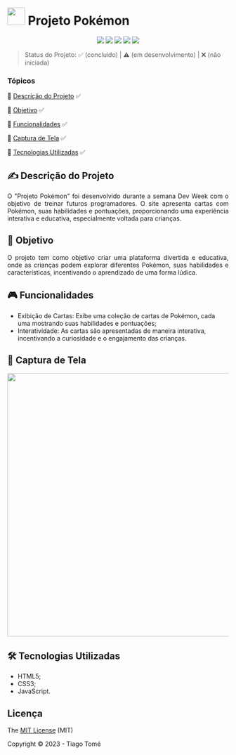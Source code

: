 # <img src="./ProjetoPokemon/src/imagens/pokebola.png" width="40px"/> Projeto Pokémon


<p align="center">
  <img src="https://img.shields.io/badge/HTML5-E34F26?style=for-the-badge&logo=html5&logoColor=white"/>
  <img src="https://img.shields.io/badge/CSS3-1572B6?style=for-the-badge&logo=css3&logoColor=white"/>
  <img src="https://img.shields.io/badge/JavaScript-323330?style=for-the-badge&logo=javascript&logoColor=F7DF1E"/>
  <img src="http://img.shields.io/static/v1?label=STATUS&message=%20CONCLUIDO&color=green&style=for-the-badge"/>
  <img src="http://img.shields.io/static/v1?label=License&message=MIT&color=green&style=for-the-badge"/>
</p>

> Status do Projeto: :white_check_mark: (concluido) | :warning: (em desenvolvimento) | :x: (não iniciada)

### Tópicos
:small_blue_diamond: [Descrição do Projeto](#writing_hand-descrição-do-projeto) :white_check_mark:

:small_blue_diamond: [Objetivo](#dart-objetivo) :white_check_mark:

:small_blue_diamond: [Funcionalidades](#video_game-funcionalidades) :white_check_mark:

:small_blue_diamond: [Captura de Tela](#camera_flash-captura-de-tela) :white_check_mark:

:small_blue_diamond: [Tecnologias Utilizadas](#hammer_and_wrench-tecnologias-utilizadas) :white_check_mark:


## :writing_hand: Descrição do Projeto 
<p align="justify"> O "Projeto Pokémon" foi desenvolvido durante a semana Dev Week com o objetivo de treinar futuros programadores. O site apresenta cartas com Pokémon, suas habilidades e pontuações, proporcionando uma experiência interativa e educativa, especialmente voltada para crianças. </p>

## :dart: Objetivo 
<p align="justify"> O projeto tem como objetivo criar uma plataforma divertida e educativa, onde as crianças podem explorar diferentes Pokémon, suas habilidades e características, incentivando o aprendizado de uma forma lúdica. </p>

## :video_game: Funcionalidades 
- Exibição de Cartas: Exibe uma coleção de cartas de Pokémon, cada uma mostrando suas habilidades e pontuações;
- Interatividade: As cartas são apresentadas de maneira interativa, incentivando a curiosidade e o engajamento das crianças.

## :camera_flash: Captura de Tela 
<div> <img src="https://github.com/tiagoothome/mapaDevWeek/assets/102389691/22f4edbd-c6a6-48e3-a7ce-fd04e118b520.png" width="600px" /> </div>

## :hammer_and_wrench: Tecnologias Utilizadas 
- HTML5;
- CSS3;
- JavaScript.
  
## Licença
The [MIT License]() (MIT)

Copyright :copyright: 2023 - Tiago Tomé
